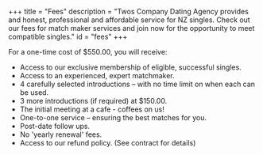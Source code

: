 +++
title = "Fees"
description = "Twos Company Dating Agency provides and honest, professional and affordable service for NZ singles.  Check out our fees for match maker services and join now for the opportunity to meet compatible singles."
id = "fees"
+++

For a one-time cost of $550.00, you will receive:

* Access to our exclusive membership of eligible, successful singles.
* Access to an experienced, expert matchmaker.
* 4 carefully selected introductions – with no time limit on when each can be used.
* 3 more introductions (if required) at $150.00.
* The initial meeting at a cafe - coffees on us!
* One-to-one service – ensuring the best matches for you.
* Post-date follow ups.
* No 'yearly renewal' fees.
* Access to our refund policy. (See contract for details)

